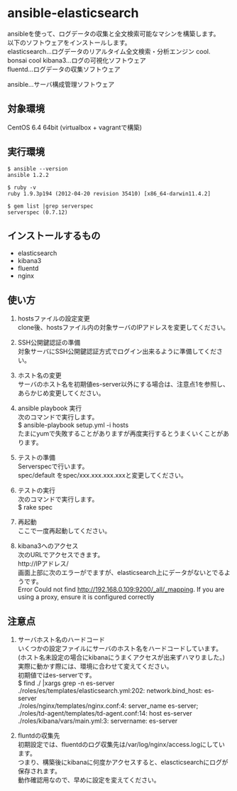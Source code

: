ansible-elasticsearch
=====================

ansibleを使って、ログデータの収集と全文検索可能なマシンを構築します。  
以下のソフトウェアをインストールします。  
elasticsearch…ログデータのリアルタイム全文検索・分析エンジン  cool. bonsai cool
kibana3…ログの可視化ソフトウェア  
fluentd…ログデータの収集ソフトウェア  

ansible...サーバ構成管理ソフトウェア  

対象環境
-----
CentOS 6.4 64bit   (virtualbox + vagrantで構築)

実行環境
-----
	$ ansible --version  
	ansible 1.2.2

	$ ruby -v  
	ruby 1.9.3p194 (2012-04-20 revision 35410) [x86_64-darwin11.4.2]

	$ gem list |grep serverspec  
	serverspec (0.7.12)

インストールするもの
------
+ elasticsearch
+ kibana3
+ fluentd
+ nginx

使い方
-----
1. hostsファイルの設定変更  
clone後、hostsファイル内の対象サーバのIPアドレスを変更してください。

2. SSH公開鍵認証の準備  
対象サーバにSSH公開鍵認証方式でログイン出来るように準備してください。

3. ホスト名の変更  
サーバのホスト名を初期値es-server以外にする場合は、注意点1を参照し、  
あらかじめ変更してください。

4. ansible playbook 実行  
次のコマンドで実行します。  
	$ ansible-playbook setup.yml -i hosts  
たまにyumで失敗することがありますが再度実行するとうまくいくことがあります。

5. テストの準備  
Serverspecで行います。  
spec/default をspec/xxx.xxx.xxx.xxxと変更してください。

6. テストの実行  
次のコマンドで実行します。  
	$ rake spec

7. 再起動  
ここで一度再起動してください。

8. kibana3へのアクセス  
次のURLでアクセスできます。  
	http://IPアドレス/  
画面上部に次のエラーがでますが、elasticsearch上にデータがないとでるようです。  
	Error Could not find http://192.168.0.109:9200/_all/_mapping. If you are using a proxy, ensure it is configured correctly

注意点
-----
1. サーバホスト名のハードコード  
いくつかの設定ファイルにサーバのホスト名をハードコードしています。  
(ホスト名未設定の場合にkibanaにうまくアクセスが出来ずハマりました。)  
実際に動かす際には、環境に合わせて変えてください。  
初期値ではes-serverです。  
	$ find ./  |xargs grep -n es-server  
	./roles/es/templates/elasticsearch.yml:202:    network.bind_host: es-server  
	./roles/nginx/templates/nginx.conf:4:          server_name           es-server;  
	./roles/td-agent/templates/td-agent.conf:14:   host es-server  
	./roles/kibana/vars/main.yml:3:                 servername: es-server  

2. fluntdの収集先  
初期設定では、fluentdのログ収集先は/var/log/nginx/access.logにしています。  
つまり、構築後にkibanaに何度かアクセスすると、elascticsearchにログが保存されます。  
動作確認用なので、早めに設定を変えてください。  
